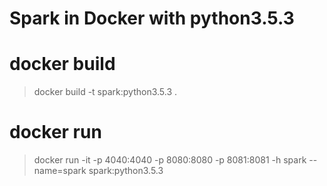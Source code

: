 # Spark in Docker with python3.5.3

# docker build
> docker build -t spark:python3.5.3 .
# docker run
> docker run -it -p 4040:4040 -p 8080:8080 -p 8081:8081 -h spark --name=spark spark:python3.5.3
